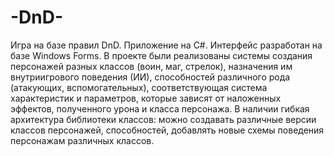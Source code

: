 # -DnD-
Игра на базе правил DnD. Приложение на C#. Интерфейс разработан на базе Windows Forms. 
В проекте были реализованы системы создания персонажей разных классов (воин, маг, стрелок), 
назначения им внутриигрового поведения (ИИ), способностей различного рода (атакующих, вспомогательных), 
соответствующая система характеристик и параметров, которые зависят от наложенных эффектов, полученного урона и класса персонажа. 
В наличии гибкая архитектура библиотеки классов: можно создавать различные версии классов персонажей, способностей, 
добавлять новые схемы поведения персонажам различных классов. 
